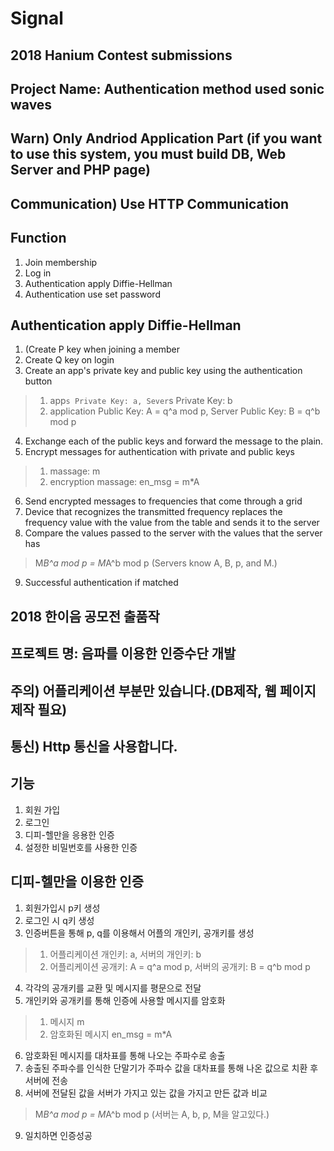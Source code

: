 # Signal
## 2018 Hanium Contest submissions
## Project Name: Authentication method used sonic waves
## Warn) Only Andriod Application Part (if you want to use this system, you must build DB, Web Server and PHP page)
## Communication) Use HTTP Communication

## Function
1. Join membership
2. Log in
3. Authentication apply Diffie-Hellman
4. Authentication use set password

## Authentication apply Diffie-Hellman
1. (Create P key when joining a member
2. Create Q key on login
3. Create an app's private key and public key using the authentication button
> 1. app`s Private Key: a, Sever`s Private Key: b
> 2. application Public Key:  A = q^a mod p, Server Public Key: B = q^b mod p
4. Exchange each of the public keys and forward the message to the plain.
5. Encrypt messages for authentication with private and public keys
> 1. massage: m
> 2. encryption massage: en_msg = m*A
6. Send encrypted messages to frequencies that come through a grid
7. Device that recognizes the transmitted frequency replaces the frequency value with the value from the table and sends it to the server
8. Compare the values passed to the server with the values that the server has
> M*B^a mod p = M*A^b mod p
> (Servers know A, B, p, and M.)
9. Successful authentication if matched

## 2018 한이음 공모전 출품작
## 프로젝트 명: 음파를 이용한 인증수단 개발
## 주의) 어플리케이션 부분만 있습니다.(DB제작, 웹 페이지 제작 필요)
## 통신) Http 통신을 사용합니다.
## 기능
1. 회원 가입
2. 로그인
3. 디피-헬만을 응용한 인증
4. 설정한 비밀번호를 사용한 인증

## 디피-헬만을 이용한 인증
1. 회원가입시 p키 생성
2. 로그인 시 q키 생성
3. 인증버튼을 통해 p, q를 이용해서 어플의 개인키, 공개키를 생성
> 1. 어플리케이션 개인키: a, 서버의 개인키: b
> 2. 어플리케이션 공개키: A = q^a mod p, 서버의 공개키: B = q^b mod p
4. 각각의 공개키를 교환 및 메시지를 평문으로 전달
5. 개인키와 공개키를 통해 인증에 사용할 메시지를 암호화
> 1. 메시지 m
> 2. 암호화된 메시지 en_msg = m*A
6. 암호화된 메시지를 대차표를 통해 나오는 주파수로 송출
7. 송출된 주파수를 인식한 단말기가 주파수 값을 대차표를 통해 나온 값으로 치환 후 서버에 전송
8. 서버에 전달된 값을 서버가 가지고 있는 값을 가지고 만든 값과 비교
> M*B^a mod p = M*A^b mod p
> (서버는 A, b, p, M을 알고있다.)
9. 일치하면 인증성공

